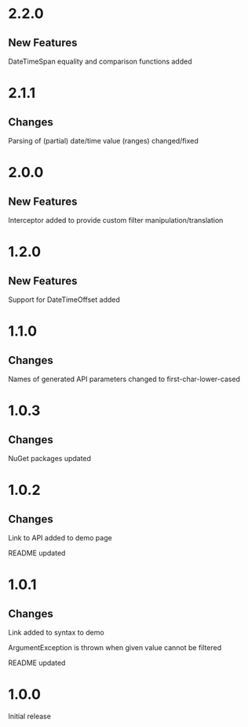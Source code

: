 # 2.2.0

## New Features

DateTimeSpan equality and comparison functions added

# 2.1.1

## Changes

Parsing of (partial) date/time value (ranges) changed/fixed

# 2.0.0

## New Features

Interceptor added to provide custom filter manipulation/translation

# 1.2.0

## New Features

Support for DateTimeOffset added

# 1.1.0

## Changes

Names of generated API parameters changed to first-char-lower-cased

# 1.0.3

## Changes

NuGet packages updated

# 1.0.2

## Changes

Link to API added to demo page

README updated

# 1.0.1

## Changes

Link added to syntax to demo

ArgumentException is thrown when given value cannot be filtered

README updated

# 1.0.0

Initial release